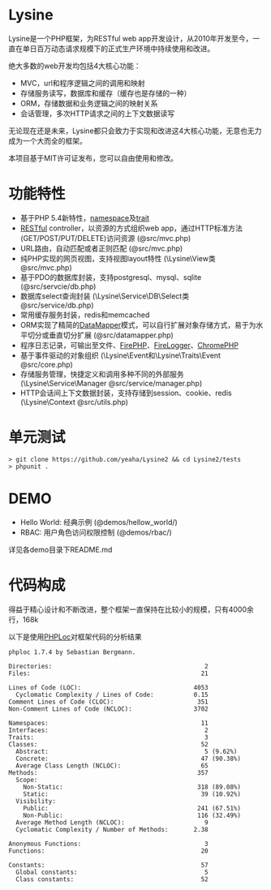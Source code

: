 Lysine
======

Lysine是一个PHP框架，为RESTful web app开发设计，从2010年开发至今，一直在单日百万动态请求规模下的正式生产环境中持续使用和改进。

绝大多数的web开发均包括4大核心功能：

* MVC，url和程序逻辑之间的调用和映射
* 存储服务读写，数据库和缓存（缓存也是存储的一种）
* ORM，存储数据和业务逻辑之间的映射关系
* 会话管理，多次HTTP请求之间的上下文数据读写

无论现在还是未来，Lysine都只会致力于实现和改进这4大核心功能，无意也无力成为一个大而全的框架。

本项目基于MIT许可证发布，您可以自由使用和修改。

功能特性
========

* 基于PHP 5.4新特性，[namespace](http://php.net/manual/en/language.namespaces.php)及[trait](http://php.net/manual/en/language.oop5.traits.php)
* [RESTful](http://en.wikipedia.org/wiki/Representational_state_transfer) controller，以资源的方式组织web app，通过HTTP标准方法(GET/POST/PUT/DELETE)访问资源 (@src/mvc.php)
* URL路由，自动匹配或者正则匹配 (@src/mvc.php)
* 纯PHP实现的网页视图，支持视图layout特性 (\Lysine\View类 @src/mvc.php)
* 基于PDO的数据库封装，支持postgresql、mysql、sqlite (@src/servcie/db.php)
* 数据库select查询封装 (\Lysine\Service\DB\Select类 @src/service/db.php)
* 常用缓存服务封装，redis和memcached
* ORM实现了精简的[DataMapper](http://en.wikipedia.org/wiki/Data_mapper_pattern)模式，可以自行扩展对象存储方式，易于为水平切分或垂直切分扩展 (@src/datamapper.php)
* 程序日志记录，可输出至文件、[FirePHP](http://www.firephp.org/)、[FireLogger](http://firelogger.binaryage.com/)、[ChromePHP](http://www.chromephp.com/)
* 基于事件驱动的对象组织 (\Lysine\Event和\Lysine\Traits\Event @src/core.php)
* 存储服务管理，快捷定义和调用多种不同的外部服务 (\Lysine\Service\Manager @src/service/manager.php)
* HTTP会话间上下文数据封装，支持存储到session、cookie、redis (\Lysine\Context @src/utils.php)

单元测试
========

    > git clone https://github.com/yeaha/Lysine2 && cd Lysine2/tests
    > phpunit .

DEMO
====

* Hello World: 经典示例 (@demos/hellow_world/)
* RBAC: 用户角色访问权限控制 (@demos/rbac/)

详见各demo目录下README.md

代码构成
=========

得益于精心设计和不断改进，整个框架一直保持在比较小的规模，只有4000余行，168k

以下是使用[PHPLoc](https://github.com/sebastianbergmann/phploc)对框架代码的分析结果

    phploc 1.7.4 by Sebastian Bergmann.

    Directories:                                          2
    Files:                                               21

    Lines of Code (LOC):                               4053
      Cyclomatic Complexity / Lines of Code:           0.15
    Comment Lines of Code (CLOC):                       351
    Non-Comment Lines of Code (NCLOC):                 3702

    Namespaces:                                          11
    Interfaces:                                           2
    Traits:                                               3
    Classes:                                             52
      Abstract:                                           5 (9.62%)
      Concrete:                                          47 (90.38%)
      Average Class Length (NCLOC):                      65
    Methods:                                            357
      Scope:
        Non-Static:                                     318 (89.08%)
        Static:                                          39 (10.92%)
      Visibility:
        Public:                                         241 (67.51%)
        Non-Public:                                     116 (32.49%)
      Average Method Length (NCLOC):                      9
      Cyclomatic Complexity / Number of Methods:       2.38

    Anonymous Functions:                                  3
    Functions:                                           20

    Constants:                                           57
      Global constants:                                   5
      Class constants:                                   52
